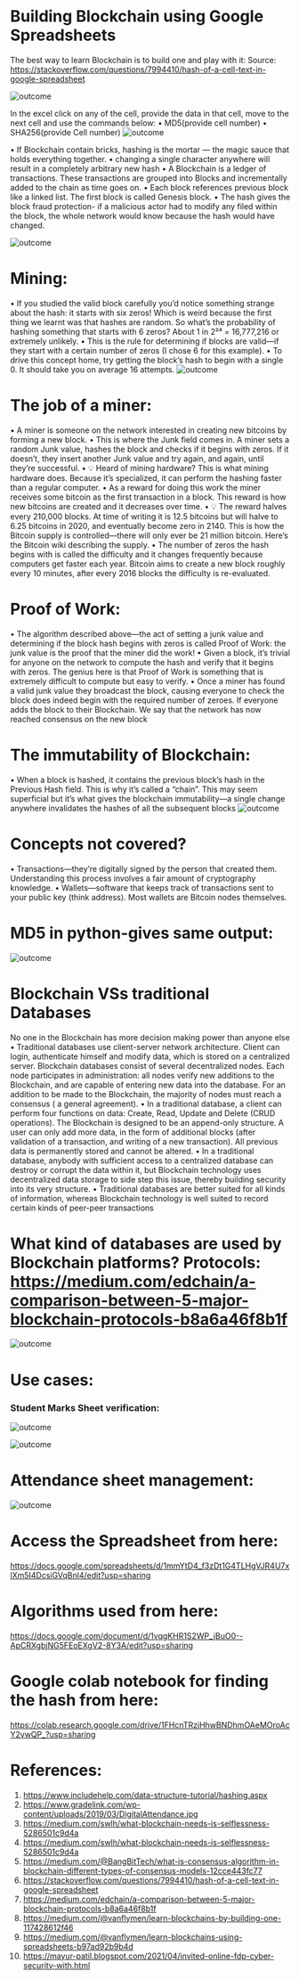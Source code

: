 # Building Blockchain using Google Spreadsheets

The best way to learn Blockchain is to build one and play with it:
Source: https://stackoverflow.com/questions/7994410/hash-of-a-cell-text-in-google-spreadsheet


![outcome](./01.JPG)

In the excel click on any of the cell, provide the data in that cell, move to the next cell and use the commands below:
•	MD5(provide cell number)
•	SHA256(provide Cell number)
![outcome](./02.jpg)

•	If Blockchain contain bricks, hashing is the mortar — the magic sauce that holds everything together.
•	changing a single character anywhere will result in a completely arbitrary new hash
•	A Blockchain is a ledger of transactions. These transactions are grouped into Blocks and incrementally added to the chain as time goes on.
•	Each block references previous block like a linked list. The first block is called Genesis block.
•	The hash gives the block fraud protection- if a malicious actor had to modify any filed within the block, the whole network would know because the hash would have changed.

![outcome](./03.jpg)

# Mining: 
•	If you studied the valid block carefully you’d notice something strange about the hash: it starts with six zeros! Which is weird because the first thing we learnt was that hashes are random. So what’s the probability of hashing something that starts with 6 zeros? About 1 in 2²⁴ = 16,777,216 or extremely unlikely.
•	This is the rule for determining if blocks are valid—if they start with a certain number of zeros (I chose 6 for this example).
•	To drive this concept home, try getting the block’s hash to begin with a single 0. It should take you on average 16 attempts.
![outcome](./04.jpg)

# The job of a miner:
•	A miner is someone on the network interested in creating new bitcoins by forming a new block.
•	This is where the Junk field comes in. A miner sets a random Junk value, hashes the block and checks if it begins with zeros. If it doesn’t, they insert another Junk value and try again, and again, until they’re successful.
•	💡 Heard of mining hardware? This is what mining hardware does. Because it’s specialized, it can perform the hashing faster than a regular computer.
•	As a reward for doing this work the miner receives some bitcoin as the first transaction in a block. This reward is how new bitcoins are created and it decreases over time.
•	💡 The reward halves every 210,000 blocks. At time of writing it is 12.5 bitcoins but will halve to 6.25 bitcoins in 2020, and eventually become zero in 2140. This is how the Bitcoin supply is controlled—there will only ever be 21 million bitcoin. Here’s the Bitcoin wiki describing the supply.
•	The number of zeros the hash begins with is called the difficulty and it changes frequently because computers get faster each year. Bitcoin aims to create a new block roughly every 10 minutes, after every 2016 blocks the difficulty is re-evaluated.

# Proof of Work:
•	The algorithm described above—the act of setting a junk value and determining if the block hash begins with zeros is called Proof of Work: the junk value is the proof that the miner did the work!
•	Given a block, it’s trivial for anyone on the network to compute the hash and verify that it begins with zeros. The genius here is that Proof of Work is something that is extremely difficult to compute but easy to verify.
•	Once a miner has found a valid junk value they broadcast the block, causing everyone to check the block does indeed begin with the required number of zeroes. If everyone adds the block to their Blockchain. We say that the network has now reached consensus on the new block

# The immutability of Blockchain:
•	When a block is hashed, it contains the previous block’s hash in the Previous Hash field. This is why it’s called a “chain”. This may seem superficial but it’s what gives the blockchain immutability—a single change anywhere invalidates the hashes of all the subsequent blocks
![outcome](./05.jpg)

# Concepts not covered?
•	Transactions—they’re digitally signed by the person that created them. Understanding this process involves a fair amount of cryptography knowledge.
•	Wallets—software that keeps track of transactions sent to your public key (think address). Most wallets are Bitcoin nodes themselves.

# MD5 in python-gives same output:
![outcome](./06.jpg)

# Blockchain VSs traditional Databases
No one in the Blockchain has more decision making power than anyone else
•	Traditional databases use client-server network architecture. Client can login, authenticate himself and modify data, which is stored on a centralized server. Blockchain databases consist of several decentralized nodes. Each node participates in administration: all nodes verify new additions to the Blockchain, and are capable of entering new data into the database. For an addition to be made to the Blockchain, the majority of nodes must reach a consensus ( a general agreement).
•	In a traditional database, a client can perform four functions on data: Create, Read, Update and Delete (CRUD operations). The Blockchain is designed to be an append-only structure. A user can only add more data, in the form of additional blocks (after validation of a transaction, and writing of a new transaction). All previous data is permanently stored and cannot be altered.
•	In a traditional database, anybody with sufficient access to a centralized database can destroy or corrupt the data within it, but Blockchain technology uses decentralized data storage to side step this issue, thereby building security into its very structure.
•	Traditional databases are better suited for all kinds of information, whereas Blockchain technology is well suited to record certain kinds of peer-peer transactions

# What kind of databases are used by Blockchain platforms? Protocols: https://medium.com/edchain/a-comparison-between-5-major-blockchain-protocols-b8a6a46f8b1f
![outcome](./07.jpg)

# Use cases:
### Student Marks Sheet verification:
![outcome](./08.jpg)

![outcome](./09.jpg)

# Attendance sheet management:
![outcome](./10.jpg)

# Access the Spreadsheet from here:
https://docs.google.com/spreadsheets/d/1mmYtD4_f3zDt1G4TLHgVJR4U7xlXm5I4DcsiGVqBnl4/edit?usp=sharing

# Algorithms used from here:
https://docs.google.com/document/d/1vqgKHR1S2WP_jBuO0--ApCRXgbjNG5FEoEXgV2-8Y3A/edit?usp=sharing

# Google colab notebook for finding the hash from here:
https://colab.research.google.com/drive/1FHcnTRzjHhwBNDhmOAeMOroAcY2vwQP_?usp=sharing

# References:
1.	https://www.includehelp.com/data-structure-tutorial/hashing.aspx
2.	https://www.gradelink.com/wp-content/uploads/2019/03/DigitalAttendance.jpg
3.	https://medium.com/swlh/what-blockchain-needs-is-selflessness-5286501c9d4a
4.	https://medium.com/swlh/what-blockchain-needs-is-selflessness-5286501c9d4a
5.	https://medium.com/@BangBitTech/what-is-consensus-algorithm-in-blockchain-different-types-of-consensus-models-12cce443fc77
6.	https://stackoverflow.com/questions/7994410/hash-of-a-cell-text-in-google-spreadsheet
7.	https://medium.com/edchain/a-comparison-between-5-major-blockchain-protocols-b8a6a46f8b1f
8.	https://medium.com/@vanflymen/learn-blockchains-by-building-one-117428612f46
9.	https://medium.com/@vanflymen/learn-blockchains-using-spreadsheets-b97ad92b9b4d
10.	https://mayur-patil.blogspot.com/2021/04/invited-online-fdp-cyber-security-with.html













